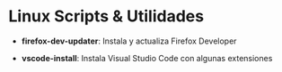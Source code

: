 # Linux Scripts & Utilidades

- **firefox-dev-updater**: Instala y actualiza Firefox Developer

- **vscode-install**: Instala Visual Studio Code con algunas extensiones
